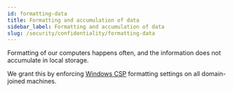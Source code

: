 ```yaml
---
id: formatting-data
title: Formatting and accumulation of data
sidebar_label: Formatting and accumulation of data
slug: /security/confidentiality/formatting-data
---
```


Formatting of our computers happens often,
and the information does not accumulate
in local storage.

We grant this by enforcing
[Windows CSP](https://docs.microsoft.com/en-us/windows/client-management/mdm/configuration-service-provider-reference)
formatting settings on all domain-joined machines.
